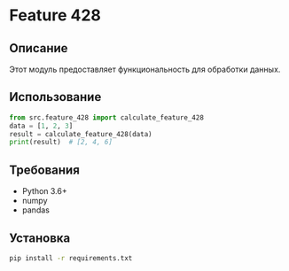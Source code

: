# Feature 428
## Описание
Этот модуль предоставляет функциональность для обработки данных.
## Использование
```python
from src.feature_428 import calculate_feature_428
data = [1, 2, 3]
result = calculate_feature_428(data)
print(result)  # [2, 4, 6]
```
## Требования
- Python 3.6+
- numpy
- pandas
## Установка
```bash
pip install -r requirements.txt
```